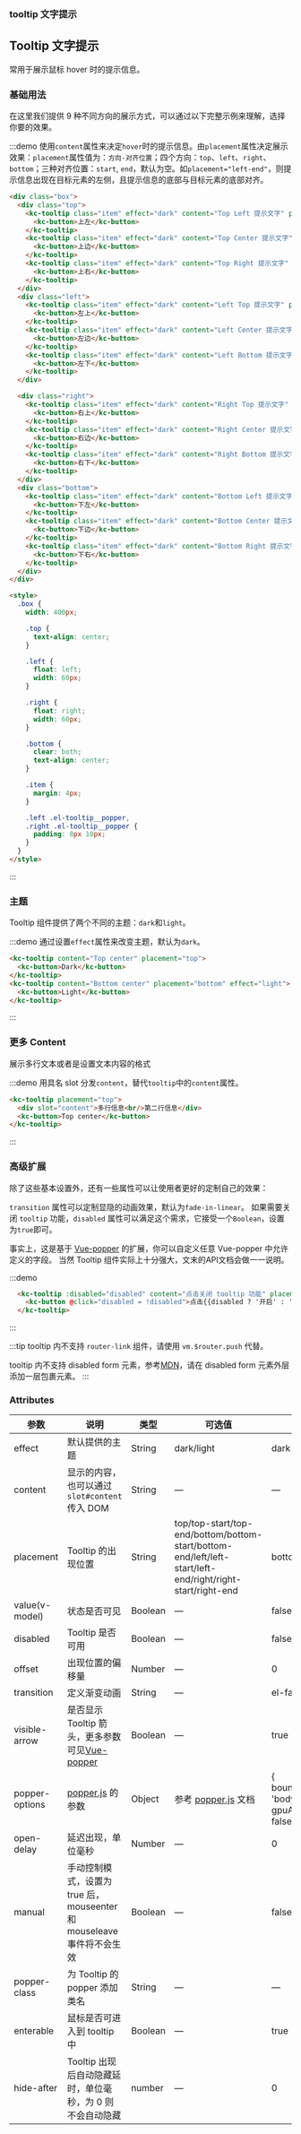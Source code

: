 ### tooltip 文字提示

<script>
  export default {
    data() {
      return {
        disabled: false
      };
    }
  };
</script>
<style>
  .docs-demo,
  .docs-demo__triangle {
    margin-top: 20px;
  }
  .box .el-tooltip{
    margin-top: 15px;
  }
</style>

## Tooltip 文字提示

常用于展示鼠标 hover 时的提示信息。

### 基础用法

在这里我们提供 9 种不同方向的展示方式，可以通过以下完整示例来理解，选择你要的效果。

:::demo 使用`content`属性来决定`hover`时的提示信息。由`placement`属性决定展示效果：`placement`属性值为：`方向-对齐位置`；四个方向：`top`、`left`、`right`、`bottom`；三种对齐位置：`start`, `end`，默认为空。如`placement="left-end"`，则提示信息出现在目标元素的左侧，且提示信息的底部与目标元素的底部对齐。

```html
<div class="box">
  <div class="top">
    <kc-tooltip class="item" effect="dark" content="Top Left 提示文字" placement="top-start">
      <kc-button>上左</kc-button>
    </kc-tooltip>
    <kc-tooltip class="item" effect="dark" content="Top Center 提示文字" placement="top">
      <kc-button>上边</kc-button>
    </kc-tooltip>
    <kc-tooltip class="item" effect="dark" content="Top Right 提示文字" placement="top-end">
      <kc-button>上右</kc-button>
    </kc-tooltip>
  </div>
  <div class="left">
    <kc-tooltip class="item" effect="dark" content="Left Top 提示文字" placement="left-start">
      <kc-button>左上</kc-button>
    </kc-tooltip>
    <kc-tooltip class="item" effect="dark" content="Left Center 提示文字" placement="left">
      <kc-button>左边</kc-button>
    </kc-tooltip>
    <kc-tooltip class="item" effect="dark" content="Left Bottom 提示文字" placement="left-end">
      <kc-button>左下</kc-button>
    </kc-tooltip>
  </div>

  <div class="right">
    <kc-tooltip class="item" effect="dark" content="Right Top 提示文字" placement="right-start">
      <kc-button>右上</kc-button>
    </kc-tooltip>
    <kc-tooltip class="item" effect="dark" content="Right Center 提示文字" placement="right">
      <kc-button>右边</kc-button>
    </kc-tooltip>
    <kc-tooltip class="item" effect="dark" content="Right Bottom 提示文字" placement="right-end">
      <kc-button>右下</kc-button>
    </kc-tooltip>
  </div>
  <div class="bottom">
    <kc-tooltip class="item" effect="dark" content="Bottom Left 提示文字" placement="bottom-start">
      <kc-button>下左</kc-button>
    </kc-tooltip>
    <kc-tooltip class="item" effect="dark" content="Bottom Center 提示文字" placement="bottom">
      <kc-button>下边</kc-button>
    </kc-tooltip>
    <kc-tooltip class="item" effect="dark" content="Bottom Right 提示文字" placement="bottom-end">
      <kc-button>下右</kc-button>
    </kc-tooltip>
  </div>
</div>

<style>
  .box {
    width: 400px;

    .top {
      text-align: center;
    }

    .left {
      float: left;
      width: 60px;
    }

    .right {
      float: right;
      width: 60px;
    }

    .bottom {
      clear: both;
      text-align: center;
    }

    .item {
      margin: 4px;
    }

    .left .el-tooltip__popper,
    .right .el-tooltip__popper {
      padding: 8px 10px;
    }
  }
</style>
```
:::

### 主题

Tooltip 组件提供了两个不同的主题：`dark`和`light`。


:::demo 通过设置`effect`属性来改变主题，默认为`dark`。
```html
<kc-tooltip content="Top center" placement="top">
  <kc-button>Dark</kc-button>
</kc-tooltip>
<kc-tooltip content="Bottom center" placement="bottom" effect="light">
  <kc-button>Light</kc-button>
</kc-tooltip>
```
:::

### 更多 Content

展示多行文本或者是设置文本内容的格式

:::demo 用具名 slot 分发`content`，替代`tooltip`中的`content`属性。
```html
<kc-tooltip placement="top">
  <div slot="content">多行信息<br/>第二行信息</div>
  <kc-button>Top center</kc-button>
</kc-tooltip>
```
:::

### 高级扩展

除了这些基本设置外，还有一些属性可以让使用者更好的定制自己的效果：

`transition` 属性可以定制显隐的动画效果，默认为`fade-in-linear`。
如果需要关闭 `tooltip` 功能，`disabled` 属性可以满足这个需求，它接受一个`Boolean`，设置为`true`即可。

事实上，这是基于 [Vue-popper](https://github.com/element-component/vue-popper) 的扩展，你可以自定义任意 Vue-popper 中允许定义的字段。
当然 Tooltip 组件实际上十分强大，文末的API文档会做一一说明。

:::demo
```html
  <kc-tooltip :disabled="disabled" content="点击关闭 tooltip 功能" placement="bottom" effect="light">
    <kc-button @click="disabled = !disabled">点击{{disabled ? '开启' : '关闭'}} tooltip 功能</kc-button>
  </kc-tooltip>
```
:::

:::tip
tooltip 内不支持 `router-link` 组件，请使用 `vm.$router.push` 代替。

tooltip 内不支持 disabled form 元素，参考[MDN](https://developer.mozilla.org/en-US/docs/Web/Events/mouseenter)，请在 disabled form 元素外层添加一层包裹元素。
:::

### Attributes
| 参数               | 说明                                                     | 类型              | 可选值      | 默认值 |
|--------------------|----------------------------------------------------------|-------------------|-------------|--------|
|  effect        |  默认提供的主题  | String            | dark/light | dark  |
|  content        |  显示的内容，也可以通过 `slot#content` 传入 DOM  | String            | — | — |
|  placement        |  Tooltip 的出现位置  | String           |  top/top-start/top-end/bottom/bottom-start/bottom-end/left/left-start/left-end/right/right-start/right-end |  bottom |
|  value(v-model) |  状态是否可见  | Boolean           | — |  false |
|  disabled       |  Tooltip 是否可用  | Boolean           | — |  false |
|  offset        |  出现位置的偏移量  | Number           | — |  0 |
|  transition     |  定义渐变动画      | String             | — | el-fade-in-linear |
|  visible-arrow   |  是否显示 Tooltip 箭头，更多参数可见[Vue-popper](https://github.com/element-component/vue-popper) | Boolean | — | true |
|  popper-options        | [popper.js](https://popper.js.org/documentation.html) 的参数 | Object            | 参考 [popper.js](https://popper.js.org/documentation.html) 文档 | { boundariesElement: 'body', gpuAcceleration: false } |
| open-delay | 延迟出现，单位毫秒 | Number | — | 0 |
| manual | 手动控制模式，设置为 true 后，mouseenter 和 mouseleave 事件将不会生效 | Boolean | — | false |
| popper-class | 为 Tooltip 的 popper 添加类名 | String | — | — |
| enterable | 鼠标是否可进入到 tooltip 中 | Boolean | — | true |
| hide-after | Tooltip 出现后自动隐藏延时，单位毫秒，为 0 则不会自动隐藏 | number | — | 0 |

